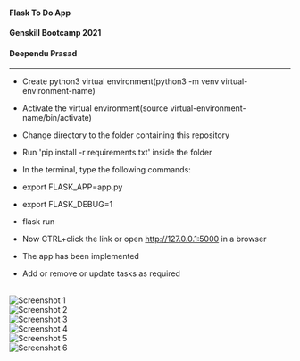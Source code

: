 #### Flask To Do App

#### Genskill Bootcamp 2021 

#### Deependu Prasad

<hr>

- Create python3 virtual environment(python3 -m venv virtual-environment-name)
  
- Activate the virtual environment(source virtual-environment-name/bin/activate)

- Change directory to the folder containing this repository

- Run 'pip install -r requirements.txt' inside the folder

- In the terminal, type the following commands:

- export FLASK_APP=app.py

- export FLASK_DEBUG=1

- flask run

- Now CTRL+click the link or open http://127.0.0.1:5000 in a browser 

- The app has been implemented

- Add or remove or update tasks as required

</hr>
<br>
<img src="https://github.com/deependuprasad/genskillprojectdeependu/blob/main/Screenshots/Screenshot%20from%202021-07-28%2021-37-52.png" alt="Screenshot 1">
<br>
<img src="https://github.com/deependuprasad/genskillprojectdeependu/blob/main/Screenshots/Screenshot%20from%202021-07-28%2021-53-45.png" alt="Screenshot 2">
<br>
<img src="https://github.com/deependuprasad/genskillprojectdeependu/blob/main/Screenshots/Screenshot%20from%202021-07-28%2021-38-54.png" alt="Screenshot 3">
<br>
<img src="https://github.com/deependuprasad/genskillprojectdeependu/blob/main/Screenshots/Screenshot%20from%202021-07-28%2021-47-30.png" alt="Screenshot 4">
<br>
<img src="https://github.com/deependuprasad/genskillprojectdeependu/blob/main/Screenshots/Screenshot%20from%202021-07-28%2021-38-56.png" alt="Screenshot 5">
<br>
<img src="https://github.com/deependuprasad/genskillprojectdeependu/blob/main/Screenshots/Screenshot%20from%202021-07-28%2021-52-55.png" alt="Screenshot 6">
<br>
